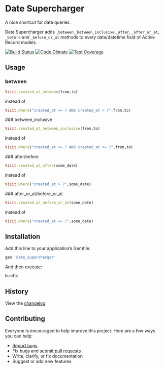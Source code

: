 # Date Supercharger

A nice shortcut for date queries.

Date Supercharger adds `_between`,`_between_inclusive`,`_after`, `_after_or_at`, `_before` and `_before_or_at` methods to every date/datetime field of Active Record models.

[![Build Status](https://travis-ci.org/simon0191/date_supercharger.svg)](https://travis-ci.org/simon0191/date_supercharger)
[![Code Climate](https://codeclimate.com/github/simon0191/date_supercharger/badges/gpa.svg)](https://codeclimate.com/github/simon0191/date_supercharger)
[![Test Coverage](https://codeclimate.com/github/simon0191/date_supercharger/badges/coverage.svg)](https://codeclimate.com/github/simon0191/date_supercharger/coverage)
## Usage

### between

```ruby
Visit.created_at_between(from,to)
```

instead of

```ruby
Visit.where("created_at >= ? AND created_at < ?",from,to)
```

### between_inclusive
```ruby
Visit.created_at_between_inclusive(from,to)
```

instead of

```ruby
Visit.where("created_at >= ? AND created_at <= ?",from,to)
```

### after/before

```ruby
Visit.created_at_after(some_date)
```

instead of

```ruby
Visit.where("created_at > ?",some_date)
```

### after_or_at/before_or_at

```ruby
Visit.created_at_before_or_at(some_date)
```

instead of

```ruby
Visit.where("created_at <= ?",some_date)
```

## Installation

Add this line to your application’s Gemfile:

```ruby
gem 'date_supercharger'
```

And then execute:

```sh
bundle
```

## History

View the [changelog](https://github.com/simon0191/date_supercharger/blob/master/CHANGELOG.md)

## Contributing

Everyone is encouraged to help improve this project. Here are a few ways you can help:

- [Report bugs](https://github.com/simon0191/date_supercharger/issues)
- Fix bugs and [submit pull requests](https://github.com/simon0191/date_supercharger/pulls)
- Write, clarify, or fix documentation
- Suggest or add new features

